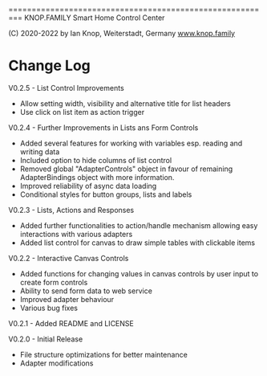 =========================================================
KNOP.FAMILY
Smart Home Control Center 

(C) 2020-2022 by Ian Knop, Weiterstadt, Germany
www.knop.family

Change Log
========================================================= 

V0.2.5 - List Control Improvements

   - Allow setting width, visibility and alternative title for list headers
   - Use click on list item as action trigger

V0.2.4 - Further Improvements in Lists ans Form Controls

   - Added several features for working with variables esp. reading and writing data
   - Included option to hide columns of list control
   - Removed global "AdapterControls" object in favour of remaining AdapterBindings object with more information.
   - Improved reliability of async data loading
   - Conditional styles for button groups, lists and labels

V0.2.3 - Lists, Actions and Responses

   - Added further functionalities to action/handle mechanism allowing easy interactions with various adapters
   - Added list control for canvas to draw simple tables with clickable items

V0.2.2 - Interactive Canvas Controls

   - Added functions for changing values in canvas controls by user input to create form controls
   - Ability to send form data to web service
   - Improved adapter behaviour
   - Various bug fixes

V0.2.1 - Added README and LICENSE

V0.2.0 - Initial Release

   - File structure optimizations for better maintenance
   - Adapter modifications